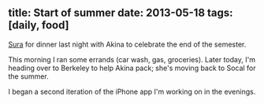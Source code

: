 title: Start of summer
date: 2013-05-18
tags: [daily, food]
---

[Sura](http://www.oaklandsurakoreancuisine.com/) for dinner last night with Akina to celebrate the end of the semester.

This morning I ran some errands (car wash, gas, groceries). Later today, I'm heading over to Berkeley to help Akina pack; she's moving back to Socal for the summer.

I began a second iteration of the iPhone app I'm working on in the evenings.
